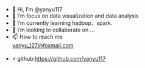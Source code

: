 - 👋 Hi, I’m @yanyu117
- 👀 I’m focus on data visualization and data analysis
- 🌱 I’m currently learning hadoop，spark.
- 💞️ I’m looking to collaborate on ...   
- 📫 How to reach me yanyu_127@foxmail.com                                                                                             
- ⚡ github:https://github.com/yanyu117

<!---
yanyu117/yanyu117 is a ✨ special ✨ repository because its `README.md` (this file) appears on your GitHub profile.
You can click the Preview link to take a look at your changes.
--->
